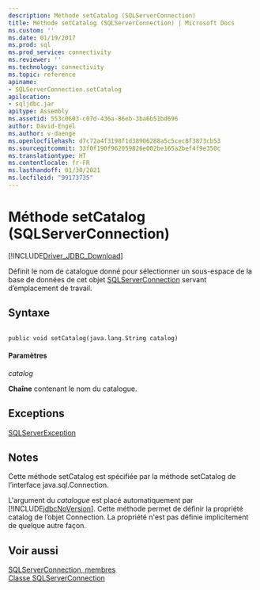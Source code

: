 ```yaml
---
description: Méthode setCatalog (SQLServerConnection)
title: Méthode setCatalog (SQLServerConnection) | Microsoft Docs
ms.custom: ''
ms.date: 01/19/2017
ms.prod: sql
ms.prod_service: connectivity
ms.reviewer: ''
ms.technology: connectivity
ms.topic: reference
apiname:
- SQLServerConnection.setCatalog
apilocation:
- sqljdbc.jar
apitype: Assembly
ms.assetid: 553c0603-c07d-436a-86eb-3ba6b51bd696
author: David-Engel
ms.author: v-daenge
ms.openlocfilehash: d7c72a4f3198f1d38906288a5c5cec8f3873cb53
ms.sourcegitcommit: 33f0f190f962059826e002be165a2bef4f9e350c
ms.translationtype: HT
ms.contentlocale: fr-FR
ms.lasthandoff: 01/30/2021
ms.locfileid: "99173735"
---
```

# <a name="setcatalog-method-sqlserverconnection"></a>Méthode setCatalog (SQLServerConnection)
[!INCLUDE[Driver_JDBC_Download](../../../includes/driver_jdbc_download.md)]

  Définit le nom de catalogue donné pour sélectionner un sous-espace de la base de données de cet objet [SQLServerConnection](../../../connect/jdbc/reference/sqlserverconnection-class.md) servant d’emplacement de travail.  
  
## <a name="syntax"></a>Syntaxe  
  
```  
  
public void setCatalog(java.lang.String catalog)  
```  
  
#### <a name="parameters"></a>Paramètres  
 *catalog*  
  
 **Chaîne** contenant le nom du catalogue.  
  
## <a name="exceptions"></a>Exceptions  
 [SQLServerException](../../../connect/jdbc/reference/sqlserverexception-class.md)  
  
## <a name="remarks"></a>Notes  
 Cette méthode setCatalog est spécifiée par la méthode setCatalog de l’interface java.sql.Connection.  
  
 L'argument du *catalogue* est placé automatiquement par [!INCLUDE[jdbcNoVersion](../../../includes/jdbcnoversion_md.md)]. Cette méthode permet de définir la propriété catalog de l’objet Connection. La propriété n'est pas définie implicitement de quelque autre façon.  
  
## <a name="see-also"></a>Voir aussi  
 [SQLServerConnection, membres](../../../connect/jdbc/reference/sqlserverconnection-members.md)   
 [Classe SQLServerConnection](../../../connect/jdbc/reference/sqlserverconnection-class.md)  
  
  
